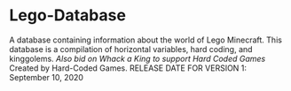 # Lego-Database
A database containing information about the world of Lego Minecraft.
This database is a compilation of horizontal variables, hard coding, and kinggolems.
*Also bid on Whack a King to support Hard Coded Games*
Created by Hard-Coded Games.
RELEASE DATE FOR VERSION 1: September 10, 2020
